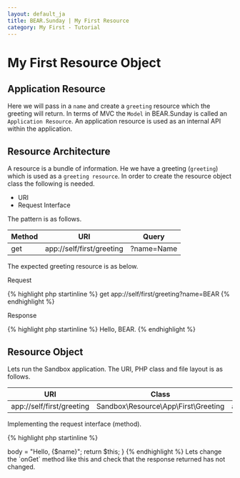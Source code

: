 ```yaml
---
layout: default_ja
title: BEAR.Sunday | My First Resource
category: My First - Tutorial
---
```


# My First Resource Object

## Application Resource

Here we will pass in a `name` and create a `greeting` resource which the greeting will return.
In terms of MVC the `Model` in BEAR.Sunday is called an `Application Resource`. 
An application resource is used as an internal API within the application.

## Resource Architecture 

A resource is a bundle of information. 
He we have a greeting (`greeting`) which is used as a `greeting resource`.
In order to create the resource object class the following is needed.

 * URI
 * Request Interface 

The pattern is as follows.

| Method | URI                         | Query      |
|--------|-----------------------------|------------|
| get    | app://self/first/greeting   |?name=Name  |

The expected greeting resource is as below.

Request

{% highlight php startinline %}
get app://self/first/greeting?name=BEAR
{% endhighlight %}

Response

{% highlight php startinline %}
Hello, BEAR.
{% endhighlight %}

## Resource Object 

Lets run the Sandbox application. The URI, PHP class and file layout is as follows. 


| URI | Class | File |
|-----|--------|-----|
| app://self/first/greeting | Sandbox\Resource\App\First\Greeting | apps/Sandbox/src/Sandbox/Resource/App/First/Greeting.php |

Implementing the request interface (method).

{% highlight php startinline %}
<?php
namespace Sandbox\Resource\App\First;

use BEAR\Resource\ResourceObject;

class Greeting extends ResourceObject
{
    public function onGet($name)
    {
        return "Hello, {$name}";
    }
}
{% endhighlight %}

## Command Line Testing 

Lets try this out using the Command Line Interface (CLI). 
In the console we will enter some commands, starting with a *failure*.

{% highlight php startinline %}
php api.php get app://self/first/greeting
{% endhighlight %}

400 Bad Request　is returned in the response.

{% highlight php startinline %}
400 Bad Request
...
[BODY]
Internal error occurred (e613b4)
{% endhighlight %}

As you can see in the header information that an exception has been raised, 
you can decipher that in the query a `name` is required. 
Using the *`OPTIONS`Method* you can more accurately examine this.

{% highlight php startinline %}
php api.php options app://self/first/greeting?name=BEAR
{% endhighlight %}

{% highlight php startinline %}
200 OK
allow: ["get"]
param-get: ["name"]
{% endhighlight %}

This tells us that the resource has the `GET` method enabled and requires 1 parameter `name`.
If this `name` parameter was to be optional you would wrap it in parenthesis `(name)`.
Now we know about the required parameters via the options method lets try again.
 

{% highlight php startinline %}
php api.php get app://self/first/greeting?name=BEAR
{% endhighlight %}

{% highlight php startinline %}
200 OK
...
[BODY]
Hello, BEAR
{% endhighlight %}
Now the correct response is returned. Success!

## The resource object is returned 

This greeting resource returns a string when run, 
but if you alter it as below it will be handled in the same way.
Which ever method is used the request made by the client will return a resource object.

{% highlight php startinline %}
<?php
public function onGet($name)
 {
    $this->body = "Hello, {$name}";
    return $this;
}
{% endhighlight %}

Lets change the `onGet` method like this and check that the response returned has not changed.
